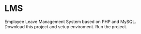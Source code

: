 # LMS
Employee Leave Management System based on PHP and MySQL.
Download this project and setup enviroment. Run the project.
